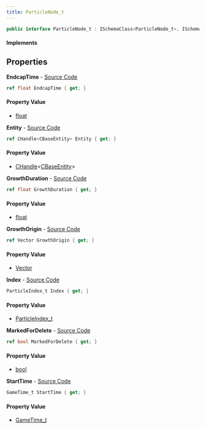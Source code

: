 ```yaml
---
title: ParticleNode_t
---
```


```csharp
public interface ParticleNode_t : ISchemaClass<ParticleNode_t>, ISchemaField, ISchemaClass, INativeHandle
```

#### Implements

## Properties

**EndcapTime** - [Source Code](https://github.com/swiftly-solution/swiftlys2/blob/master/managed/src/SwiftlyS2.Generated/Schemas/Interfaces/ParticleNode_t.cs#L26)

```csharp
ref float EndcapTime { get; }
```

#### Property Value

- [float](https://learn.microsoft.com/dotnet/api/system.single)

**Entity** - [Source Code](https://github.com/swiftly-solution/swiftlys2/blob/master/managed/src/SwiftlyS2.Generated/Schemas/Interfaces/ParticleNode_t.cs#L16)

```csharp
ref CHandle<CBaseEntity> Entity { get; }
```

#### Property Value

- [CHandle](/docs/api/shared/natives/chandle-1)<[CBaseEntity](/docs/api/shared/schemadefinitions/cbaseentity)>

**GrowthDuration** - [Source Code](https://github.com/swiftly-solution/swiftlys2/blob/master/managed/src/SwiftlyS2.Generated/Schemas/Interfaces/ParticleNode_t.cs#L22)

```csharp
ref float GrowthDuration { get; }
```

#### Property Value

- [float](https://learn.microsoft.com/dotnet/api/system.single)

**GrowthOrigin** - [Source Code](https://github.com/swiftly-solution/swiftlys2/blob/master/managed/src/SwiftlyS2.Generated/Schemas/Interfaces/ParticleNode_t.cs#L24)

```csharp
ref Vector GrowthOrigin { get; }
```

#### Property Value

- [Vector](/docs/api/shared/natives/vector)

**Index** - [Source Code](https://github.com/swiftly-solution/swiftlys2/blob/master/managed/src/SwiftlyS2.Generated/Schemas/Interfaces/ParticleNode_t.cs#L18)

```csharp
ParticleIndex_t Index { get; }
```

#### Property Value

- [ParticleIndex_t](/docs/api/shared/schemadefinitions/particleindex_t)

**MarkedForDelete** - [Source Code](https://github.com/swiftly-solution/swiftlys2/blob/master/managed/src/SwiftlyS2.Generated/Schemas/Interfaces/ParticleNode_t.cs#L28)

```csharp
ref bool MarkedForDelete { get; }
```

#### Property Value

- [bool](https://learn.microsoft.com/dotnet/api/system.boolean)

**StartTime** - [Source Code](https://github.com/swiftly-solution/swiftlys2/blob/master/managed/src/SwiftlyS2.Generated/Schemas/Interfaces/ParticleNode_t.cs#L20)

```csharp
GameTime_t StartTime { get; }
```

#### Property Value

- [GameTime_t](/docs/api/shared/schemadefinitions/gametime_t)

